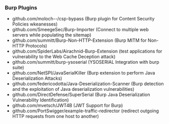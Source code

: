 ### Burp Plugins

- github.com/moloch--/csp-bypass (Burp plugin for Content Security Policies wkeanesses)
- github.com/SmeegeSec/Burp-Importer (Connect to multiple web servers while populating the sitemap)
- github.com/summitt/Burp-Non-HTTP-Extension (Burp MITM for Non-HTTP Protocols)
- github.com/SpiderLabs/Airachnid-Burp-Extension (test applications for vulnerability to the Web Cache Deception attack)
- github.com/summitt/burp-ysoserial (YSOSERIAL Integration with burp suite)
- github.com/NetSPI/JavaSerialKiller (Burp extension to perform Java Deserialization Attacks)
- github.com/federicodotta/Java-Deserialization-Scanner (Burp detection and the exploitation of Java deserialization vulnerabilities)
- github.com/DirectDefense/SuperSerial (Burp Java Deserialization Vulnerability Identification)
- github.com/mvetsch/JWT4B (JWT Support for Burp)
- github.com/PortSwigger/example-traffic-redirector (redirect outgoing HTTP requests from one host to another)
